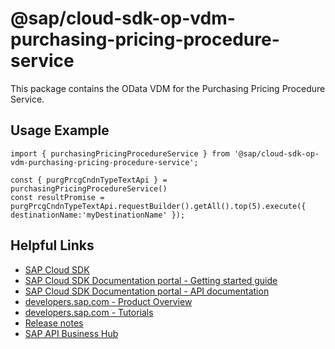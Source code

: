 # @sap/cloud-sdk-op-vdm-purchasing-pricing-procedure-service

This package contains the OData VDM for the Purchasing Pricing Procedure Service.

## Usage Example
```
import { purchasingPricingProcedureService } from '@sap/cloud-sdk-op-vdm-purchasing-pricing-procedure-service';

const { purgPrcgCndnTypeTextApi } = purchasingPricingProcedureService()
const resultPromise = purgPrcgCndnTypeTextApi.requestBuilder().getAll().top(5).execute({ destinationName:'myDestinationName' });

```

## Helpful Links

- [SAP Cloud SDK](https://github.com/SAP/cloud-sdk-js)
- [SAP Cloud SDK Documentation portal - Getting started guide](https://sap.github.io/cloud-sdk/docs/js/getting-started)
- [SAP Cloud SDK Documentation portal - API documentation](https://sap.github.io/cloud-sdk/docs/js/api)
- [developers.sap.com - Product Overview](https://developers.sap.com/topics/cloud-sdk.html)
- [developers.sap.com - Tutorials](https://developers.sap.com/tutorial-navigator.html?tag=software-product:technology-platform/sap-cloud-sdk&tag=tutorial:type/tutorial&tag=programming-tool:javascript)
- [Release notes](https://help.sap.com/doc/2324e9c3b28748a4ae2ad08166d77675/1.0/en-US/js-index.html)
- [SAP API Business Hub](https://api.sap.com/)
